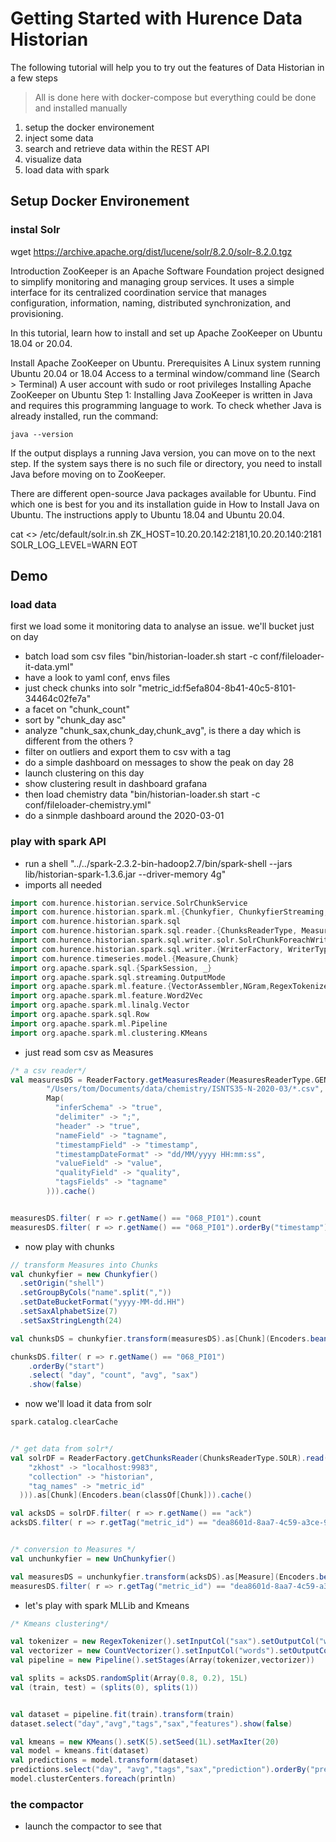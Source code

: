 

# Getting Started with Hurence Data Historian

The following tutorial will help you to try out the features of Data Historian in a few steps

> All is done here with docker-compose but everything could be done and installed manually

1. setup the docker environement
2. inject some data
3. search and retrieve data within the REST API
4. visualize data
5. load data with spark


## Setup Docker Environement


### instal Solr

wget https://archive.apache.org/dist/lucene/solr/8.2.0/solr-8.2.0.tgz


Introduction
ZooKeeper is an Apache Software Foundation project designed to simplify monitoring and managing group services. It uses a simple interface for its centralized coordination service that manages configuration, information, naming, distributed synchronization, and provisioning.

In this tutorial, learn how to install and set up Apache ZooKeeper on Ubuntu 18.04 or 20.04.

Install Apache ZooKeeper on Ubuntu.
Prerequisites
A Linux system running Ubuntu 20.04 or 18.04
Access to a terminal window/command line (Search > Terminal)
A user account with sudo or root privileges
Installing Apache ZooKeeper on Ubuntu
Step 1: Installing Java
ZooKeeper is written in Java and requires this programming language to work. To check whether Java is already installed, run the command:

    java --version

If the output displays a running Java version, you can move on to the next step. If the system says there is no such file or directory, you need to install Java before moving on to ZooKeeper.

There are different open-source Java packages available for Ubuntu. Find which one is best for you and its installation guide in How to Install Java on Ubuntu. The instructions apply to Ubuntu 18.04 and Ubuntu 20.04.




cat <<EOT >> /etc/default/solr.in.sh
ZK_HOST=10.20.20.142:2181,10.20.20.140:2181
SOLR_LOG_LEVEL=WARN
EOT



## Demo





### load data

first we load some it monitoring data to analyse an issue. we'll bucket just on day

* batch load som csv files "bin/historian-loader.sh start -c conf/fileloader-it-data.yml"
* have a look to yaml conf, envs files
* just check chunks into solr "metric_id:f5efa804-8b41-40c5-8101-34464c02fe7a"
* a facet on "chunk_count"
* sort by "chunk_day asc"
* analyze "chunk_sax,chunk_day,chunk_avg", is there a day which is different from the others ?
* filter on outliers and export them to csv with a tag
* do a simple dashboard on messages to show the peak on day 28
* launch clustering on this day
* show clustering result in dashboard grafana
* then load chemistry data "bin/historian-loader.sh start -c conf/fileloader-chemistry.yml"
* do a sinmple dashboard around the 2020-03-01



### play with spark API


* run a shell "../../spark-2.3.2-bin-hadoop2.7/bin/spark-shell --jars lib/historian-spark-1.3.6.jar --driver-memory 4g"
* imports all needed

```scala
import com.hurence.historian.service.SolrChunkService
import com.hurence.historian.spark.ml.{Chunkyfier, ChunkyfierStreaming,UnChunkyfier}
import com.hurence.historian.spark.sql
import com.hurence.historian.spark.sql.reader.{ChunksReaderType, MeasuresReaderType, ReaderFactory}
import com.hurence.historian.spark.sql.writer.solr.SolrChunkForeachWriter
import com.hurence.historian.spark.sql.writer.{WriterFactory, WriterType}
import com.hurence.timeseries.model.{Measure,Chunk}
import org.apache.spark.sql.{SparkSession, _}
import org.apache.spark.sql.streaming.OutputMode
import org.apache.spark.ml.feature.{VectorAssembler,NGram,RegexTokenizer, Tokenizer, CountVectorizer}
import org.apache.spark.ml.feature.Word2Vec
import org.apache.spark.ml.linalg.Vector
import org.apache.spark.sql.Row
import org.apache.spark.ml.Pipeline
import org.apache.spark.ml.clustering.KMeans
```

* just read som csv as Measures

```scala
/* a csv reader*/
val measuresDS = ReaderFactory.getMeasuresReader(MeasuresReaderType.GENERIC_CSV).read(sql.Options(
        "/Users/tom/Documents/data/chemistry/ISNTS35-N-2020-03/*.csv",
        Map(
          "inferSchema" -> "true",
          "delimiter" -> ";",
          "header" -> "true",
          "nameField" -> "tagname",
          "timestampField" -> "timestamp",
          "timestampDateFormat" -> "dd/MM/yyyy HH:mm:ss",
          "valueField" -> "value",
          "qualityField" -> "quality",
          "tagsFields" -> "tagname"
        ))).cache()


measuresDS.filter( r => r.getName() == "068_PI01").count
measuresDS.filter( r => r.getName() == "068_PI01").orderBy("timestamp").show
```

* now play with chunks

```scala
// transform Measures into Chunks
val chunkyfier = new Chunkyfier()
  .setOrigin("shell")
  .setGroupByCols("name".split(","))
  .setDateBucketFormat("yyyy-MM-dd.HH")
  .setSaxAlphabetSize(7)
  .setSaxStringLength(24)

val chunksDS = chunkyfier.transform(measuresDS).as[Chunk](Encoders.bean(classOf[Chunk])).cache()

chunksDS.filter( r => r.getName() == "068_PI01")
    .orderBy("start")
    .select( "day", "count", "avg", "sax")
    .show(false)
```




* now we'll load it data from solr

```scala
spark.catalog.clearCache


/* get data from solr*/
val solrDF = ReaderFactory.getChunksReader(ChunksReaderType.SOLR).read(sql.Options("historian", Map(
    "zkhost" -> "localhost:9983",
    "collection" -> "historian",
    "tag_names" -> "metric_id"
  ))).as[Chunk](Encoders.bean(classOf[Chunk])).cache()

val acksDS = solrDF.filter( r => r.getName() == "ack")
acksDS.filter( r => r.getTag("metric_id") == "dea8601d-8aa7-4c59-a3ce-99bbab8ac5ca").select("day", "avg", "count", "start", "sax").orderBy("day").show(false)


/* conversion to Measures */
val unchunkyfier = new UnChunkyfier()

val measuresDS = unchunkyfier.transform(acksDS).as[Measure](Encoders.bean(classOf[Measure])).cache()
measuresDS.filter( r => r.getTag("metric_id") == "dea8601d-8aa7-4c59-a3ce-99bbab8ac5ca").orderBy("timestamp").show(false)
```

* let's play with spark MLLib and Kmeans

```scala
/* Kmeans clustering*/

val tokenizer = new RegexTokenizer().setInputCol("sax").setOutputCol("words").setPattern("(?!^)")
val vectorizer = new CountVectorizer().setInputCol("words").setOutputCol("features")
val pipeline = new Pipeline().setStages(Array(tokenizer,vectorizer))

val splits = acksDS.randomSplit(Array(0.8, 0.2), 15L)
val (train, test) = (splits(0), splits(1))


val dataset = pipeline.fit(train).transform(train)
dataset.select("day","avg","tags","sax","features").show(false)

val kmeans = new KMeans().setK(5).setSeed(1L).setMaxIter(20)
val model = kmeans.fit(dataset)
val predictions = model.transform(dataset)
predictions.select("day", "avg","tags","sax","prediction").orderBy("prediction").show(300,false)
model.clusterCenters.foreach(println)
```



### the compactor

* launch the compactor to see that
